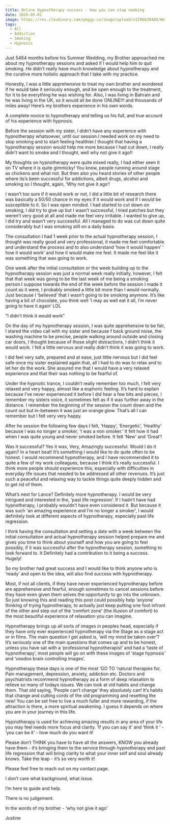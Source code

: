 ```yaml
---
title: Online Hypnotherapy success - how you can stop smoking
date: 2020-05-01
image: https://res.cloudinary.com/peggy-co/image/upload/v1596638480/Well%20Being/brothers_story.min_svuotx.jpg
tags:
  - All
  - Addiction
  - Smoking
  - Hypnosis
---
```

Just 5464 months before his Summer Wedding, my Brother approached me about my hypnotherapy sessions and asked if I would help him to 
quit smoking. He didn’t really have much knowledge about hypnotherapy and the curative more holistic approach that I take with 
my practice.

Honestly, I was a little apprehensive to treat my own brother and wondered if he would take it seriously enough, and be open 
enough to the treatment, for it to be everything he was wishing for. Also, I was living in Bahrain and he was living in the UK, 
so it would all be done ONLINE!!! and thousands of miles away!
Here’s my brothers experience in his own words.

A complete novice to hypnotherapy and telling us his full, and true account of his experience with hypnosis.

Before the session with my sister, I didn’t have any experience with hypnotherapy whatsoever, until our session.I needed work 
on my need to stop smoking and to start feeling healthier.I thought that having a hypnotherapy session would help me more because 
I had cut down, I really didn’t want to smoke and I thought, well why not give it ago!!

My thoughts on hypnotherapy were quite mixed really, I had either seen it on TV where it is quite gimmicky! You know, people 
running around stage as chickens and what not. But then also you heard stories of other people where its’s been successful for 
addictions, albeit drugs, alcohol and smoking so I thought, again, ‘Why not give it ago’!

I wasn’t too sure if it would work or not, I did a little bit of research there was basically a 50/50 chance in my eyes if it 
would work and if I would be susceptible to it. So I was open minded. I had started to cut down on smoking, I did try to give 
up but I wasn’t  successful, I tried patches but they weren’t very good at all and made me feel very irritable. I wanted to give 
up, I did try and wasn’t very successful. All I managed to do was cut down quite considerably but I was smoking still on a daily 
basis.

The consultation I had 1 week prior to the actual hypnotherapy session, I thought was really good and very professional, 
it made me feel comfortable and understand the process and to also understand ‘how it would happen’ ‘ how it would work’ and 
how it would make me feel. It made me feel like it was something that was going to work.

One week after the initial consultation or the week building up to the hypnotherapy session was just a normal week really 
initially, however, I felt that that week was going to be the last week of me being a smoking person.I suppose towards the 
end of the week before the session I made it count as it were, I probably smoked a little bit more than I would normally. 
Just because I ‘believed’ that I wasn’t going to be smoking anymore. It’s like having a bit of chocolate, you think well 
‘I may as well eat it all, I’m never going to have it again’ LOL

"I didn't think it would work"

On the day of my hypnotherapy session, I was quite apprehensive to be fair, I stared the video call with my sister and because 
f back ground noise, the washing machine to be precise, people walking around outside and closing car doors, I thought because 
of those slight distractions, I didn’t think it would work. I felt a little nervous and really didn’t think it was going to work. 

I did feel very safe, prepared and at ease, just little nervous but I did feel safe once my sister explained again that, all I 
had to do was to relax and to let her do the work. She assured me that I would have a very relaxed experience and that their was 
nothing to be fearful of.

Under the hypnotic trance, I couldn’t really remember too much, I felt very relaxed and very happy, almost like a euphoric feeling. 
It’s hard to explain because I’ve never experienced it before I did hear a few bits and pieces, I remember my sisters voice, it 
sometimes felt as if it was further away in the distance. I remember the beginning of the session the count down and the count out 
but in-between it was just an orange glow. That’s all I can remember but I felt very very happy.

After he session the following few days I felt, ‘Happy’, ‘Energetic’, ‘Healthy’ because I was no longer a smoker, ‘I was a non smoker.’ 
It felt how it had when I was quite young and never smoked before. It felt ’New’ and ‘Great’!

Was it successful? Yes it was, Very, Amazingly successful. Would I do it again?  In a heart beat! It’s something I would like to do quite 
often to be honest. I would recommend hypnotherapy, and I have recommended it to quite a few of my work colleagues, because I think it’s 
really successful. I think more people should experience this, especially with difficulties in everyday life issues that needed to be addressed 
all other revenues. It’s just such a peaceful and relaxing way to tackle things quite deeply hidden and to get rid of them. 

What’s next for Lance? Definitely more hypnotherapy. I would be very intrigued and interested in the, ‘past life regression’. If I hadn’t 
have had hypnotherapy, I probably wouldn’t have even considered it. But because it was such ‘an amazing experience and I’m no longer a smoker’, 
I would definitely look at different aspects of hypnotherapy, especially past life regression. 

I think having the consultation and setting a date with a week between the initial consultation and actual hypnotherapy session helped prepare 
me and gives you time to think about yourself and how you are going to feel possibly, if it was successful after the hypnotherapy session, something 
to look forward to. It Definitely had a contribution to it being a success. Hugely!

So my brother had great success and I would like to think anyone who is ‘ready’ and open to the idea, will also find success with hypnotherapy. 

Most, if not all clients, if they have never experienced hypnotherapy before are apprehensive and fearful, enough sometimes to cancel sessions before 
they have even given them selves the opportunity to go into the unknown. So just knowing this and reading this post could possibly help ‘anyone’ 
thinking of trying hypnotherapy, to actually just keep putting one foot infront of the other and step out of the ‘comfort zone’ 
(the illusion of comfort) to the most beautiful experience of relaxation you can imagine.

Hypnotherapy brings up all sorts of images in peoples head, especially if they have only ever experienced hypnotherapy via the Stage as a stage 
act or in films. The main question I get asked is, ‘will my mind be taken over’? It’s seriously one of the main questions that comes up and to be 
honest, unless you have sat with a ‘professional hypnotherapist’ and had a ‘taste of hypnotherapy’, most people will go on with these images of 
‘stage hypnosis’ and ‘voodoo brain controlling images’.

Hypnotherapy these days is one of the most ‘GO TO ‘natural therapies for, Pain management, depression, anxiety, addiction etc. Doctors and 
psychiatrists recommend hypnotherapy as a form of deep relaxation to relieve so many of todays issues. We can look at old habits and change them. 
That old saying, ‘People can’t change’ they absolutely can! It’s habits that change and cutting cords of the old programming and resetting the new! 
You can be set free to live a much fuller and more rewarding, if the attraction is there, a more spiritual awakening. I guess it depends on where 
you are in your journey in this life. 

Hypnotherapy is used for achieving amazing results in any area of your life you may feel needs more focus and clarity. ‘If you can say it’ and 
‘think it ‘ - ‘you can be it’ - how much do you want it!

Please don’t THINK you have to have all the answers, KNOW you already have them -  it’s bringing them to the service through hypnotherapy and 
past life regression that will bring clarity to what your inner self and soul already knows. Take the leap - it’s so very worth it!

Please feel free to reach out on my contact page.

I don’t care what background, what issue.

I’m here to guide and help.

There is no judgement. 

In the words of my brother - ‘why not give it ago’

Justine